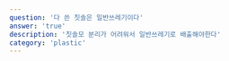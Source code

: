 ```yaml
---
question: '다 쓴 칫솔은 일반쓰레기이다'
answer: 'true'
description: '칫솔모 분리가 어려워서 일반쓰레기로 배출해야한다'
category: 'plastic'
---
```

